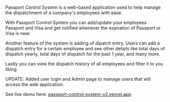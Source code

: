 Passport Control System is a web-based application used to help manage the dispatchment of a company's employees with ease.

With Passport Control System you can add/update your employees Passport and Visa and get notified whenever the expiration of Passport or Visa is near.

Another feature of the system is adding of dipatch entry. Users can add a dispatch entry for a certain employee and see other details like total days of dispatch yearly, total days of dispatch for the past 1 year, and many more.

Lastly you can view the dispatch history of all employees and filter it to you liking.

UPDATE: Added user login and Admin page to manage users that will access the web application.

See live demo here: [passport-control-system-v2.vercel.app](https://passport-control-system-v2.vercel.app/)
